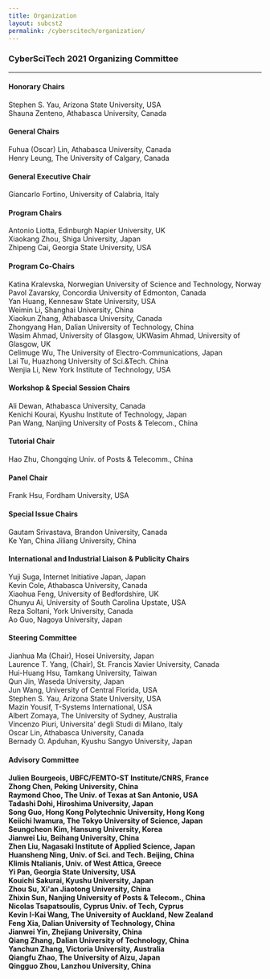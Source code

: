 ```yaml
---
title: Organization
layout: subcst2
permalink: /cyberscitech/organization/
---
```


<h3>CyberSciTech 2021 Organizing Committee</h3>
<hr/>

 <h4> Honorary Chairs </h4>
Stephen S. Yau, Arizona State University, USA <br>
Shauna Zenteno, Athabasca University, Canada<br/>
 
<h4>General Chairs</h4>
Fuhua (Oscar) Lin, Athabasca University, Canada 
<br/>Henry Leung, The University of Calgary, Canada
<br/>
<h4>General Executive Chair</h4>
Giancarlo Fortino, University of Calabria, Italy
<br/>
<h4>Program Chairs </h4>
Antonio Liotta, Edinburgh Napier University, UK
<br/>Xiaokang Zhou, Shiga University, Japan <br/>
Zhipeng Cai, Georgia State University, USA<br/>

<h4> Program Co-Chairs  </h4>

Katina Kralevska, Norwegian University of Science and Technology, Norway<br/>
Pavol Zavarsky, Concordia University of Edmonton, Canada<br/>
Yan Huang, Kennesaw State University, USA<br/>
Weimin Li, Shanghai University, China<br/>
Xiaokun Zhang, Athabasca University, Canada<br/>
Zhongyang Han, Dalian University of Technology, China<br/>
Wasim Ahmad, University of Glasgow, UKWasim Ahmad, University of Glasgow, UK<br/>
Celimuge Wu, The University of Electro-Communications, Japan<br/>
Lai Tu, Huazhong University of Sci.&Tech. China<br/>
Wenjia Li, New York Institute of Technology, USA<br/>

<h4> Workshop & Special Session Chairs	</h4>
Ali Dewan, Athabasca University, Canada <br/>
Kenichi Kourai, Kyushu Institute of Technology, Japan<br/>
Pan Wang, Nanjing University of Posts & Telecom., China<br/>

<h4>Tutorial Chair</h4> 
Hao Zhu, Chongqing Univ. of Posts & Telecomm., China </br>

<h4> Panel Chair </h4>
Frank Hsu, Fordham University, USA </br>


<h4>Special Issue Chairs </h4>
Gautam Srivastava, Brandon University, Canada <br/>
Ke Yan, China Jiliang University, China<br/>

<h4> International and Industrial Liaison & Publicity Chairs </h4>
Yuji Suga, Internet Initiative Japan, Japan <br/>
Kevin Cole, Athabasca University, Canada<br/>
Xiaohua Feng, University of Bedfordshire, UK<br/>
Chunyu Ai, University of South Carolina Upstate, USA<br/>
Reza Soltani, York University, Canada<br/>
Ao Guo, Nagoya University, Japan<br/>

<h4>Steering Committee</h4>
Jianhua Ma (Chair), Hosei University, Japan<br/>
Laurence T. Yang, (Chair), St. Francis Xavier University, Canada<br/>
Hui-Huang Hsu, Tamkang University, Taiwan<br/>
Qun Jin, Waseda University, Japan<br/>
Jun Wang, University of Central Florida, USA<br/>
Stephen S. Yau, Arizona State University, USA<br/>
Mazin Yousif, T-Systems International, USA<br/>
Albert Zomaya, The University of Sydney, Australia<br/>
Vincenzo Piuri, Universita' degli Studi di Milano, Italy<br/>
Oscar Lin, Athabasca University, Canada<br/>
Bernady O. Apduhan, Kyushu Sangyo University, Japan <br/>

<h4> Advisory Committee <h4>
Julien Bourgeois, UBFC/FEMTO-ST Institute/CNRS, France<br/>
Zhong Chen, Peking University, China<br/>
Raymond Choo, The Univ. of Texas at San Antonio, USA<br/>
Tadashi Dohi, Hiroshima University, Japan<br/>
Song Guo, Hong Kong Polytechnic University, Hong Kong<br/>
Keiichi Iwamura, The Tokyo University of Science, Japan<br/>
Seungcheon Kim, Hansung University, Korea<br/>
Jianwei Liu, Beihang University, China<br/>
Zhen Liu, Nagasaki Institute of Applied Science, Japan <br/>
Huansheng Ning, Univ. of Sci. and Tech. Beijing, China<br/>
Klimis Ntalianis, Univ. of West Attica, Greece<br/>
Yi Pan, Georgia State University, USA<br/>
Kouichi Sakurai, Kyushu University, Japan<br/>
Zhou Su, Xi'an Jiaotong University, China<br/>
Zhixin Sun, Nanjing University of Posts & Telecom., China<br/>
Nicolas Tsapatsoulis, Cyprus Univ. of Tech, Cyprus<br/>
Kevin I-Kai Wang, The University of Auckland, New Zealand<br/>
Feng Xia, Dalian University of Technology, China<br/>
Jianwei Yin, Zhejiang University, China<br/>
Qiang Zhang, Dalian University of Technology, China<br/>
Yanchun Zhang, Victoria University, Australia<br/>
Qiangfu Zhao, The University of Aizu, Japan<br/>
Qingguo Zhou, Lanzhou University, China<br/>

 
